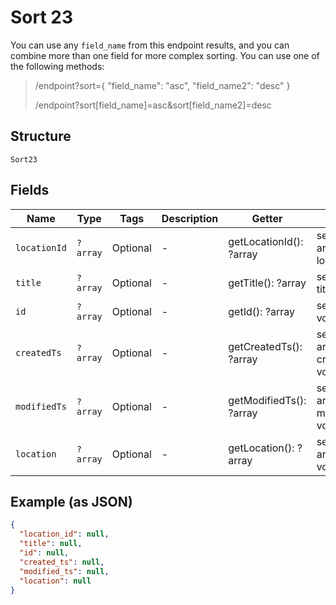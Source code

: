 
# Sort 23

You can use any `field_name` from this endpoint results, and you can combine more than one field for more complex sorting. You can use one of the following methods:

> /endpoint?sort={ "field_name": "asc", "field_name2": "desc" }
> 
> /endpoint?sort[field_name]=asc&sort[field_name2]=desc

## Structure

`Sort23`

## Fields

| Name | Type | Tags | Description | Getter | Setter |
|  --- | --- | --- | --- | --- | --- |
| `locationId` | `?array` | Optional | - | getLocationId(): ?array | setLocationId(?array locationId): void |
| `title` | `?array` | Optional | - | getTitle(): ?array | setTitle(?array title): void |
| `id` | `?array` | Optional | - | getId(): ?array | setId(?array id): void |
| `createdTs` | `?array` | Optional | - | getCreatedTs(): ?array | setCreatedTs(?array createdTs): void |
| `modifiedTs` | `?array` | Optional | - | getModifiedTs(): ?array | setModifiedTs(?array modifiedTs): void |
| `location` | `?array` | Optional | - | getLocation(): ?array | setLocation(?array location): void |

## Example (as JSON)

```json
{
  "location_id": null,
  "title": null,
  "id": null,
  "created_ts": null,
  "modified_ts": null,
  "location": null
}
```

